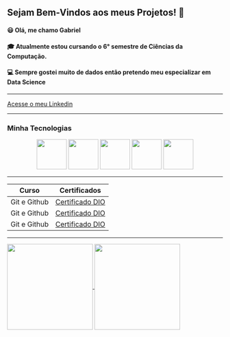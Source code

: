 ## Sejam Bem-Vindos aos meus Projetos! 👋

#### 😃 Olá, me chamo Gabriel
#### 🎓 Atualmente estou cursando o 6° semestre de Ciências da Computação.
#### 💻 Sempre gostei muito de dados então pretendo meu especializar em Data Science
--------------

[Acesse o meu Linkedin](https://www.linkedin.com/in/gabriel-carvalho-o/)

-------
### Minha Tecnologias

<p align="center">
<img src="https://cdn.jsdelivr.net/gh/devicons/devicon@latest/icons/html5/html5-original.svg" width="70rem">
<img src="https://cdn.jsdelivr.net/gh/devicons/devicon@latest/icons/css3/css3-original.svg" width="70rem">
<img src="https://cdn.jsdelivr.net/gh/devicons/devicon@latest/icons/javascript/javascript-original.svg" width="70rem">
<img src="https://cdn.jsdelivr.net/gh/devicons/devicon@latest/icons/react/react-original.svg" width="70rem">
<img src="https://cdn.jsdelivr.net/gh/devicons/devicon@latest/icons/python/python-original.svg" width="70rem">
</p>

------------------

| Curso | Certificados |
|-------|--------------|
|Git e Github | [Certificado DIO]()|
|Git e Github | [Certificado DIO]()|
|Git e Github | [Certificado DIO]()|

------------------


<a href="https://github.com/anuraghazra/github-readme-stats">
  <img height=200 align="center" src="https://github-readme-stats.vercel.app/api?username=gabriielk0&theme=chartreuse-dark" />
</a>
<a href="https://github.com/anuraghazra/convoychat">
  <img height=200 align="center" src="https://github-readme-stats.vercel.app/api/top-langs/?username=gabriielk0&card_width=320&layout=compact&langs_count=4&theme=chartreuse-dark" />
</a>

<!--
**gabriielk0/gabriielk0** is a ✨ _special_ ✨ repository because its `README.md` (this file) appears on your GitHub profile.

Here are some ideas to get you started:

- 🔭 I’m currently working on ...
- 🌱 I’m currently learning ...
- 👯 I’m looking to collaborate on ...
- 🤔 I’m looking for help with ...
- 💬 Ask me about ...
- 📫 How to reach me: ...
- 😄 Pronouns: ...
- ⚡ Fun fact: ...
-->
